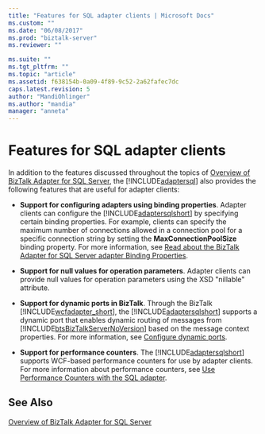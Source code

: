 ```yaml
---
title: "Features for SQL adapter clients | Microsoft Docs"
ms.custom: ""
ms.date: "06/08/2017"
ms.prod: "biztalk-server"
ms.reviewer: ""

ms.suite: ""
ms.tgt_pltfrm: ""
ms.topic: "article"
ms.assetid: f638154b-0a09-4f89-9c52-2a62fafec7dc
caps.latest.revision: 5
author: "MandiOhlinger"
ms.author: "mandia"
manager: "anneta"
---
```

# Features for SQL adapter clients
In addition to the features discussed throughout the topics of [Overview of BizTalk Adapter for SQL Server](../../adapters-and-accelerators/adapter-sql/overview-of-biztalk-adapter-for-sql-server.md), the [!INCLUDE[adaptersql](../../includes/adaptersql-md.md)] also provides the following features that are useful for adapter clients:  
  
-   **Support for configuring adapters using binding properties**. Adapter clients can configure the [!INCLUDE[adaptersqlshort](../../includes/adaptersqlshort-md.md)] by specifying certain binding properties. For example, clients can specify the maximum number of connections allowed in a connection pool for a specific connection string by setting the **MaxConnectionPoolSize** binding property. For more information, see [Read about the BizTalk Adapter for SQL Server adapter Binding Properties](../../adapters-and-accelerators/adapter-sql/read-about-the-biztalk-adapter-for-sql-server-adapter-binding-properties.md).  
  
-   **Support for null values for operation parameters**. Adapter clients can provide null values for operation parameters using the XSD "nillable" attribute.  
  
-   **Support for dynamic ports in BizTalk**. Through the BizTalk [!INCLUDE[wcfadapter_short](../../includes/wcfadapter-short-md.md)], the [!INCLUDE[adaptersqlshort](../../includes/adaptersqlshort-md.md)] supports a dynamic port that enables dynamic routing of messages from [!INCLUDE[btsBizTalkServerNoVersion](../../includes/btsbiztalkservernoversion-md.md)] based on the message context properties. For more information, see [Configure dynamic ports](../../adapters-and-accelerators/adapter-sql/configure-dynamic-ports-in-the-sql-adapter.md).  
  
-   **Support for performance counters**. The [!INCLUDE[adaptersqlshort](../../includes/adaptersqlshort-md.md)] supports WCF-based performance counters for use by adapter clients. For more information about performance counters, see [Use Performance Counters with the SQL adapter](../../adapters-and-accelerators/adapter-sql/use-performance-counters-with-the-sql-adapter.md).  
  
## See Also  
 [Overview of BizTalk Adapter for SQL Server](../../adapters-and-accelerators/adapter-sql/overview-of-biztalk-adapter-for-sql-server.md)